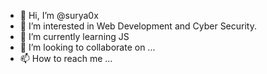 - 👋 Hi, I’m @surya0x
- 👀 I’m interested in Web Development and Cyber Security.
- 🌱 I’m currently learning JS
- 💞️ I’m looking to collaborate on ...
- 📫 How to reach me ...

<!---
surya0x/surya0x is a ✨ special ✨ repository because its `README.md` (this file) appears on your GitHub profile.
You can click the Preview link to take a look at your changes.
--->
